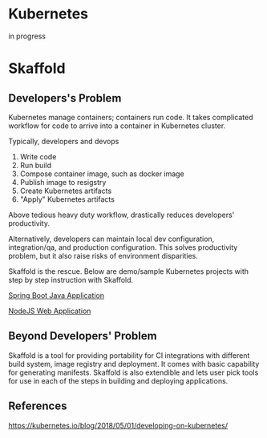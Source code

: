 # Kubernetes
in progress

# Skaffold

## Developers's Problem

Kubernetes manage containers; containers run code. It takes complicated workflow for code to arrive into a container in Kubernetes cluster.

Typically, developers and devops
1. Write code
2. Run build
3. Compose container image, such as docker image
4. Publish image to resigstry
5. Create Kubernetes artifacts
6. "Apply" Kubernetes artifacts

Above tedious heavy duty workflow, drastically reduces developers' productivity.

Alternatively, developers can maintain local dev configuration, integration/qa, and production configuration. This solves productivity problem, but it also raise risks of environment disparities.

Skaffold is the rescue. Below are demo/sample Kubernetes projects with step by step instruction with Skaffold.

[Spring Boot Java Application](./skaffold/K8sSpringBootandSkaffoldJiB.md)

[NodeJS Web Application](./skaffold/K8sNodeJSandSkaffold.md)

## Beyond Developers' Problem

Skaffold is a tool for providing portability for CI integrations with different build system, image registry and deployment. It comes with basic capability for generating manifests. Skaffold is also extendible and lets user pick tools for use in each of the steps in building and deploying applications.

## References

https://kubernetes.io/blog/2018/05/01/developing-on-kubernetes/
